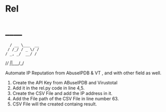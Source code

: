 # Rel
#       ____        
      / __ \___  __
     / /_/ / _ \/ /
    / _, _/  __/ / 
   /_/ |_|\___/_/  
   
 Automate IP Reputation from AbuseIPDB &amp; VT , and with other field as well.

1. Create the API Key from ABuseIPDB and Virustotal
2. Add it in the rel.py code in line 4,5.
3. Create the CSV File and add the IP address in it.
4. Add the File path of the CSV File in line number 63. 
5. CSV File will the created containg result.
